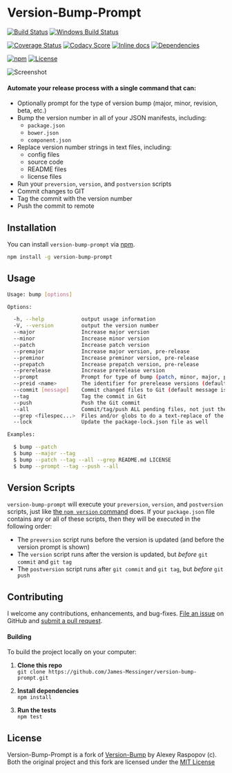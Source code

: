 # Version-Bump-Prompt

[![Build Status](https://api.travis-ci.org/James-Messinger/version-bump-prompt.svg?branch=master)](https://travis-ci.org/James-Messinger/version-bump-prompt)
[![Windows Build Status](https://ci.appveyor.com/api/projects/status/github/james-messinger/version-bump-prompt?svg=true&branch=master&failingText=Windows%20build%20failing&passingText=Windows%20build%20passing)](https://ci.appveyor.com/project/BigstickCarpet/version-bump-prompt/branch/master)

[![Coverage Status](https://coveralls.io/repos/github/James-Messinger/version-bump-prompt/badge.svg?branch=master)](https://coveralls.io/github/James-Messinger/version-bump-prompt)
[![Codacy Score](https://api.codacy.com/project/badge/Grade/69891525ae984781996106144fda276c)](https://www.codacy.com/public/jamesmessinger/version-bump-prompt)
[![Inline docs](https://inch-ci.org/github/James-Messinger/version-bump-prompt.svg?branch=master&style=shields)](https://inch-ci.org/github/James-Messinger/version-bump-prompt)
[![Dependencies](https://david-dm.org/James-Messinger/version-bump-prompt.svg)](https://david-dm.org/James-Messinger/version-bump-prompt)

[![npm](https://img.shields.io/npm/v/version-bump-prompt.svg)](https://www.npmjs.com/package/version-bump-prompt)
[![License](https://img.shields.io/npm/l/version-bump-prompt.svg)](LICENSE)

![Screenshot](https://jamesmessinger.com/version-bump-prompt/img/screenshot.gif)

#### Automate your release process with a single command that can:

 * Optionally prompt for the type of version bump (major, minor, revision, beta, etc.)
 * Bump the version number in all of your JSON manifests, including:
    -  `package.json`
    -  `bower.json`
    -  `component.json`
 * Replace version number strings in text files, including:
    -  config files
    -  source code
    -  README files
    -  license files
 * Run your `preversion`, `version`, and `postversion` scripts
 * Commit changes to GIT
 * Tag the commit with the version number
 * Push the commit to remote


Installation
--------------------------
You can install `version-bump-prompt` via [npm](https://docs.npmjs.com/getting-started/what-is-npm).

```bash
npm install -g version-bump-prompt
```


Usage
--------------------------

```bash
Usage: bump [options]

Options:

  -h, --help            output usage information
  -V, --version         output the version number
  --major               Increase major version
  --minor               Increase minor version
  --patch               Increase patch version
  --premajor            Increase major version, pre-release
  --preminor            Increase preminor version, pre-release
  --prepatch            Increase prepatch version, pre-release
  --prerelease          Increase prerelease version
  --prompt              Prompt for type of bump (patch, minor, major, premajor, prerelase, etc.)
  --preid <name>        The identifier for prerelease versions (default is "beta")
  --commit [message]    Commit changed files to Git (default message is "release vX.X.X")
  --tag                 Tag the commit in Git
  --push                Push the Git commit
  --all                 Commit/tag/push ALL pending files, not just the ones changed by bump
  --grep <filespec...>  Files and/or globs to do a text-replace of the old version number with the new one
  --lock                Update the package-lock.json file as well

Examples:

  $ bump --patch
  $ bump --major --tag
  $ bump --patch --tag --all --grep README.md LICENSE
  $ bump --prompt --tag --push --all
```


Version Scripts
--------------------------
`version-bump-prompt` will execute your `preversion`, `version`, and `postversion` scripts, just like [the `npm version` command](https://docs.npmjs.com/cli/version) does. If your `package.json` file contains any or all of these scripts, then they will be executed in the following order:

  - The `preversion` script runs before the version is updated (and before the version prompt is shown)
  - The `version` script runs after the version is updated, but _before_ `git commit` and `git tag`
  - The `postversion` script runs after `git commit` and `git tag`, but _before_ `git push`



Contributing
--------------------------
I welcome any contributions, enhancements, and bug-fixes.  [File an issue](https://github.com/James-Messinger/version-bump-prompt/issues) on GitHub and [submit a pull request](https://github.com/James-Messinger/version-bump-prompt/pulls).

#### Building
To build the project locally on your computer:

1. __Clone this repo__<br>
`git clone https://github.com/James-Messinger/version-bump-prompt.git`

2. __Install dependencies__<br>
`npm install`

3. __Run the tests__<br>
`npm test`



License
--------------------------
Version-Bump-Prompt is a fork of [Version-Bump](https://github.com/alexeyraspopov/node-bump) by Alexey Raspopov (c).
Both the original project and this fork are licensed under the [MIT License](http://en.wikipedia.org/wiki/MIT_License)
